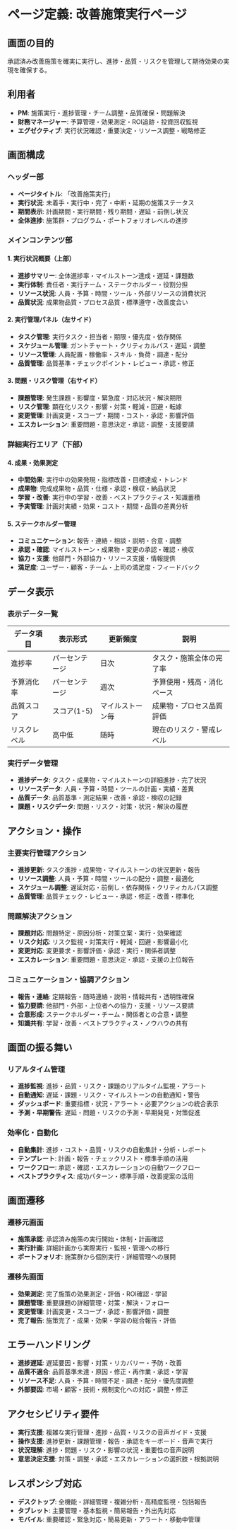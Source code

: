 # ページ定義: 改善施策実行ページ

## 画面の目的
承認済み改善施策を確実に実行し、進捗・品質・リスクを管理して期待効果の実現を確保する。

## 利用者
- **PM**: 施策実行・進捗管理・チーム調整・品質確保・問題解決
- **財務マネージャー**: 予算管理・効果測定・ROI追跡・投資回収監視
- **エグゼクティブ**: 実行状況確認・重要決定・リソース調整・戦略修正

## 画面構成

### ヘッダー部
- **ページタイトル**: 「改善施策実行」
- **実行状況**: 未着手・実行中・完了・中断・延期の施策ステータス
- **期間表示**: 計画期間・実行期間・残り期間・遅延・前倒し状況
- **全体進捗**: 施策群・プログラム・ポートフォリオレベルの進捗

### メインコンテンツ部

#### 1. 実行状況概要（上部）
- **進捗サマリー**: 全体進捗率・マイルストーン達成・遅延・課題数
- **実行体制**: 責任者・実行チーム・ステークホルダー・役割分担
- **リソース状況**: 人員・予算・時間・ツール・外部リソースの消費状況
- **品質状況**: 成果物品質・プロセス品質・標準遵守・改善度合い

#### 2. 実行管理パネル（左サイド）
- **タスク管理**: 実行タスク・担当者・期限・優先度・依存関係
- **スケジュール管理**: ガントチャート・クリティカルパス・遅延・調整
- **リソース管理**: 人員配置・稼働率・スキル・負荷・調達・配分
- **品質管理**: 品質基準・チェックポイント・レビュー・承認・修正

#### 3. 問題・リスク管理（右サイド）
- **課題管理**: 発生課題・影響度・緊急度・対応状況・解決期限
- **リスク管理**: 顕在化リスク・影響・対策・軽減・回避・転嫁
- **変更管理**: 計画変更・スコープ・期間・コスト・承認・影響評価
- **エスカレーション**: 重要問題・意思決定・承認・調整・支援要請

### 詳細実行エリア（下部）

#### 4. 成果・効果測定
- **中間効果**: 実行中の効果発現・指標改善・目標達成・トレンド
- **成果物**: 完成成果物・品質・仕様・承認・検収・納品状況
- **学習・改善**: 実行中の学習・改善・ベストプラクティス・知識蓄積
- **予実管理**: 計画対実績・効果・コスト・期間・品質の差異分析

#### 5. ステークホルダー管理
- **コミュニケーション**: 報告・連絡・相談・説明・合意・調整
- **承認・確認**: マイルストーン・成果物・変更の承認・確認・検収
- **協力・支援**: 他部門・外部協力・リソース支援・情報提供
- **満足度**: ユーザー・顧客・チーム・上司の満足度・フィードバック

## データ表示

### 表示データ一覧
| データ項目 | 表示形式 | 更新頻度 | 説明 |
|-----------|---------|---------|------|
| 進捗率 | パーセンテージ | 日次 | タスク・施策全体の完了率 |
| 予算消化率 | パーセンテージ | 週次 | 予算使用・残高・消化ペース |
| 品質スコア | スコア(1-5) | マイルストーン毎 | 成果物・プロセス品質評価 |
| リスクレベル | 高中低 | 随時 | 現在のリスク・警戒レベル |

### 実行データ管理
- **進捗データ**: タスク・成果物・マイルストーンの詳細進捗・完了状況
- **リソースデータ**: 人員・予算・時間・ツールの計画・実績・差異
- **品質データ**: 品質基準・測定結果・改善・承認・検収の記録
- **課題・リスクデータ**: 問題・リスク・対策・状況・解決の履歴

## アクション・操作

### 主要実行管理アクション
- **進捗更新**: タスク進捗・成果物・マイルストーンの状況更新・報告
- **リソース調整**: 人員・予算・時間・ツールの配分・調整・最適化
- **スケジュール調整**: 遅延対応・前倒し・依存関係・クリティカルパス調整
- **品質管理**: 品質チェック・レビュー・承認・修正・改善・標準化

### 問題解決アクション
- **課題対応**: 問題特定・原因分析・対策立案・実行・効果確認
- **リスク対応**: リスク監視・対策実行・軽減・回避・影響最小化
- **変更対応**: 変更要求・影響評価・承認・実行・関係者調整
- **エスカレーション**: 重要問題・意思決定・承認・支援の上位報告

### コミュニケーション・協調アクション
- **報告・連絡**: 定期報告・随時連絡・説明・情報共有・透明性確保
- **協力要請**: 他部門・外部・上位者への協力・支援・リソース要請
- **合意形成**: ステークホルダー・チーム・関係者との合意・調整
- **知識共有**: 学習・改善・ベストプラクティス・ノウハウの共有

## 画面の振る舞い

### リアルタイム管理
- **進捗監視**: 進捗・品質・リスク・課題のリアルタイム監視・アラート
- **自動通知**: 遅延・課題・リスク・マイルストーンの自動通知・警告
- **ダッシュボード**: 重要指標・状況・アラート・必要アクションの統合表示
- **予測・早期警告**: 遅延・問題・リスクの予測・早期発見・対策促進

### 効率化・自動化
- **自動集計**: 進捗・コスト・品質・リスクの自動集計・分析・レポート
- **テンプレート**: 計画・報告・チェックリスト・標準手順の活用
- **ワークフロー**: 承認・確認・エスカレーションの自動ワークフロー
- **ベストプラクティス**: 成功パターン・標準手順・改善提案の活用

## 画面遷移

### 遷移元画面
- **施策承認**: 承認済み施策の実行開始・体制・計画確認
- **実行計画**: 詳細計画から実際実行・監視・管理への移行
- **ポートフォリオ**: 施策群から個別実行・詳細管理への展開

### 遷移先画面
- **効果測定**: 完了施策の効果測定・評価・ROI確認・学習
- **課題管理**: 重要課題の詳細管理・対策・解決・フォロー
- **変更管理**: 計画変更・スコープ・承認・影響評価・調整
- **完了報告**: 施策完了・成果・効果・学習の総合報告・評価

## エラーハンドリング
- **進捗遅延**: 遅延要因・影響・対策・リカバリー・予防・改善
- **品質不適合**: 品質基準未達・原因・修正・再作業・承認・学習
- **リソース不足**: 人員・予算・時間不足・調達・配分・優先度調整
- **外部要因**: 市場・顧客・技術・規制変化への対応・調整・修正

## アクセシビリティ要件
- **実行支援**: 複雑な実行管理・進捗・品質・リスクの音声ガイド・支援
- **操作支援**: 進捗更新・課題管理・報告・承認をキーボード・音声で実行
- **状況理解**: 進捗・問題・リスク・影響の状況・重要性の音声説明
- **意思決定支援**: 対策・調整・承認・エスカレーションの選択肢・根拠説明

## レスポンシブ対応
- **デスクトップ**: 全機能・詳細管理・複雑分析・高精度監視・包括報告
- **タブレット**: 主要管理・基本監視・簡易報告・外出先対応
- **モバイル**: 重要確認・緊急対応・簡易更新・アラート・移動中管理